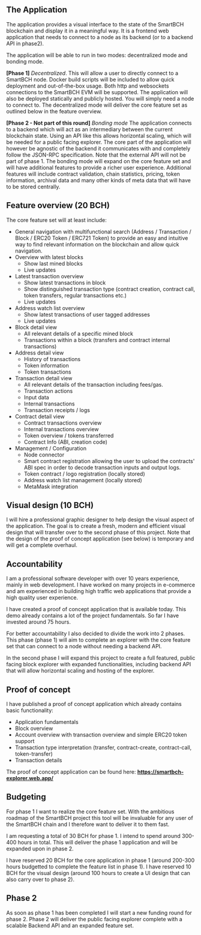 ## The Application
The application provides a visual interface to the state of the SmartBCH blockchain and display it in a meaningful way. It is a frontend web application that needs to connect to a node as its backend (or to a backend API in phase2).

The application will be able to run in two modes: decentralized mode and bonding mode.

**[Phase 1]** *Decentralized*.
This will allow a user to directly connect to a SmartBCH node. Docker build scripts will be included to allow quick deployment and out-of-the-box usage. Both http and websockets connections to the SmartBCH EVM will be supported. The application will also be deployed statically and publicly hosted. You will simply need a node to connect to. The decentralized mode will deliver the core feature set as outlined below in the feature overview.

**[Phase 2 - Not part of this round]** *Bonding mode*
The application connects to a backend which will act as an intermediary between the current blockchain state. Using an API like this allows horizontal scaling, which will be needed for a public facing explorer. The core part of the application will however be agnostic of the backend it communicates with and completely follow the JSON-RPC specification. Note that the external API will not be part of phase 1. The bonding mode will expand on the core feature set and will have additional features to provide a richer user experience. Additional features will include contract validation, chain statistics, pricing, token information, archival data and many other kinds of meta data that will have to be stored centrally.


## Feature overview (20 BCH)
The core feature set will at least include:

- General navigation with multifunctional search (Address / Transaction / Block / ERC20 Token / ERC721 Token) to provide an easy and intuitive way to find relevant information on the blockchain and allow quick navigation.
- Overview with latest blocks
    - Show last mined blocks
    - Live updates
- Latest transaction overview
    - Show latest transactions in block
    - Show distinguished transaction type (contract creation, contract call, token transfers, regular transactions etc.)
    - Live updates
- Address watch list overview
    - Show latest transactions of user tagged addresses
    - Live updates
- Block detail view
    - All relevant details of a specific mined block
    - Transactions within a block (transfers and contract internal transactions)
- Address detail view
    - History of transactions
    - Token information
    - Token transactions
- Transaction detail view
    - All relevant details of the transaction including fees/gas.
    - Transaction actions
    - Input data
    - Internal transactions
    - Transaction receipts / logs
- Contract detail view
    - Contract transactions overview
    - Internal transactions overview
    - Token overview / tokens transferred
    - Contract Info (ABI, creation code)
- Management / Configuration
    - Node connector
    - Smart contract registration allowing the user to upload the contracts' ABI spec in order to decode transaction inputs and output logs.
    - Token contract / logo registration (locally stored)
    - Address watch list management (locally stored)
    - MetaMask integration

## Visual design (10 BCH)
I will hire a professional graphic designer to help design the visual aspect of the application. The goal is to create a fresh, modern and efficient visual design that will transfer over to the second phase of this project. Note that the design of the proof of concept application (see below) is temporary and will get a complete overhaul.

## Accountability
I am a professional software developer with over 10 years experience, mainly in web development. I have worked on many projects in e-commerce and am experienced in building high traffic web applications that provide a high quality user experience.

I have created a proof of concept application that is available today. This demo already contains a lot of the project fundamentals. So far I have invested around 75 hours.

For better accountability I also decided to divide the work into 2 phases. This phase (phase 1) will aim to complete an explorer with the core feature set that can connect to a node without needing a backend API.

In the second phase I will expand this project to create a full featured, public facing block explorer with expanded functionalities, including backend API that will allow horizontal scaling and hosting of the explorer.

## Proof of concept
I have published a proof of concept application which already contains basic functionality:
- Application fundamentals
- Block overview
- Account overview with transaction overview and simple ERC20 token support
- Transaction type interpretation (transfer, contract-create, contract-call, token-transfer)
- Transaction details

The proof of concept application can be found here:
**https://smartbch-explorer.web.app/**

## Budgeting
For phase 1 I want to realize the core feature set. With the ambitious roadmap of the SmartBCH project this tool will be invaluable for any user of the SmartBCH chain and I therefore want to deliver it to them fast.

I am requesting a total of 30 BCH for phase 1. I intend to spend around 300-400 hours in total. This will deliver the phase 1 application and will be expanded upon in phase 2.

I have reserved 20 BCH for the core application in phase 1 (around 200-300 hours budgetted to complete the feature list in phase 1).
I have reserved 10 BCH for the visual design (around 100 hours to create a UI design that can also carry over to phase 2).

## Phase 2
As soon as phase 1 has been completed I will start a new funding round for phase 2. Phase 2 will deliver the public facing explorer complete with a scalable Backend API and an expanded feature set.
